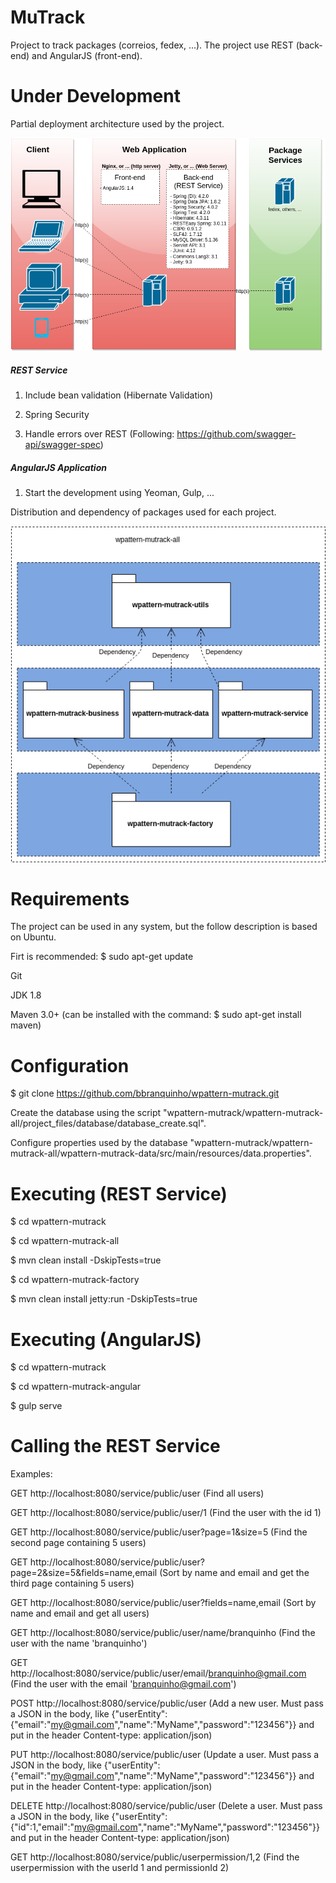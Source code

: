 # MuTrack

Project to track packages (correios, fedex, ...). The project use REST (back-end) and AngularJS (front-end).

<h1>Under Development</h1>

Partial deployment architecture used by the project.

![](https://github.com/bbranquinho/wpattern-mutrack/blob/master/files/deployment.png)

<h5>REST Service</h5>

1. Include bean validation (Hibernate Validation)

2. Spring Security

3. Handle errors over REST (Following: https://github.com/swagger-api/swagger-spec)

<h5>AngularJS Application</h5>

1. Start the development using Yeoman, Gulp, ...

Distribution and dependency of packages used for each project.

![](https://github.com/bbranquinho/wpattern-mutrack/blob/master/files/rest-service-architecture.png)

<h1>Requirements</h1>

The project can be used in any system, but the follow description is based on Ubuntu.

Firt is recommended: $ sudo apt-get update

Git

JDK 1.8

Maven 3.0+ (can be installed with the command: $ sudo apt-get install maven)

<h1>Configuration</h1>

$ git clone https://github.com/bbranquinho/wpattern-mutrack.git

Create the database using the script "wpattern-mutrack/wpattern-mutrack-all/project_files/database/database_create.sql".

Configure properties used by the database "wpattern-mutrack/wpattern-mutrack-all/wpattern-mutrack-data/src/main/resources/data.properties".

<h1>Executing (REST Service)</h1>

$ cd wpattern-mutrack

$ cd wpattern-mutrack-all

$ mvn clean install -DskipTests=true

$ cd wpattern-mutrack-factory

$ mvn clean install jetty:run -DskipTests=true

<h1>Executing (AngularJS)</h1>

$ cd wpattern-mutrack

$ cd wpattern-mutrack-angular

$ gulp serve

<h1>Calling the REST Service</h1>

Examples:

GET http://localhost:8080/service/public/user (Find all users)

GET http://localhost:8080/service/public/user/1 (Find the user with the id 1)

GET http://localhost:8080/service/public/user?page=1&size=5 (Find the second page containing 5 users)

GET http://localhost:8080/service/public/user?page=2&size=5&fields=name,email (Sort by name and email and get the third page containing 5 users)

GET http://localhost:8080/service/public/user?fields=name,email (Sort by name and email and get all users)

GET http://localhost:8080/service/public/user/name/branquinho (Find the user with the name 'branquinho')

GET http://localhost:8080/service/public/user/email/branquinho@gmail.com  (Find the user with the email 'branquinho@gmail.com')

POST http://localhost:8080/service/public/user (Add a new user. Must pass a JSON in the body, like {"userEntity":{"email":"my@gmail.com","name":"MyName","password":"123456"}} and put in the header Content-type: application/json)

PUT http://localhost:8080/service/public/user (Update a user. Must pass a JSON in the body, like {"userEntity":{"email":"my@gmail.com","name":"MyName","password":"123456"}} and put in the header Content-type: application/json)

DELETE http://localhost:8080/service/public/user (Delete a user. Must pass a JSON in the body, like {"userEntity":{"id":1,"email":"my@gmail.com","name":"MyName","password":"123456"}} and put in the header Content-type: application/json)

GET http://localhost:8080/service/public/userpermission/1,2 (Find the userpermission with the userId 1 and permissionId 2)
